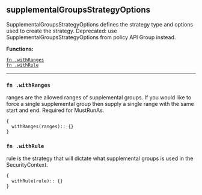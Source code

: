 
## supplementalGroupsStrategyOptions
SupplementalGroupsStrategyOptions defines the strategy type and options used to create the strategy. Deprecated: use SupplementalGroupsStrategyOptions from policy API Group instead.

**Functions:**

[`fn .withRanges`](#fn-withranges)  
[`fn .withRule`](#fn-withrule)  

---


### `fn .withRanges`
ranges are the allowed ranges of supplemental groups.  If you would like to force a single supplemental group then supply a single range with the same start and end. Required for MustRunAs.
```jsonnet
{
  withRanges(ranges):: {}
}
```

### `fn .withRule`
rule is the strategy that will dictate what supplemental groups is used in the SecurityContext.
```jsonnet
{
  withRule(rule):: {}
}
```

